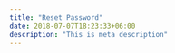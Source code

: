 ```yaml
---
title: "Reset Password"
date: 2018-07-07T18:23:33+06:00
description: "This is meta description"
---
```

